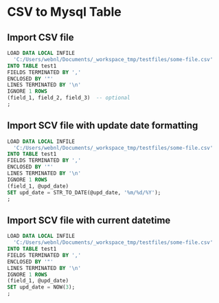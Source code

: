 # CSV to Mysql Table

## Import CSV file

```sql
LOAD DATA LOCAL INFILE
  'C:/Users/webnl/Documents/_workspace_tmp/testfiles/some-file.csv'
INTO TABLE test1
FIELDS TERMINATED BY ','
ENCLOSED BY '"'
LINES TERMINATED BY '\n'
IGNORE 1 ROWS
(field_1, field_2, field_3)  -- optional
;
```

## Import SCV file with update date formatting

```sql
LOAD DATA LOCAL INFILE
  'C:/Users/webnl/Documents/_workspace_tmp/testfiles/some-file.csv'
INTO TABLE test1
FIELDS TERMINATED BY ','
ENCLOSED BY '"'
LINES TERMINATED BY '\n'
IGNORE 1 ROWS
(field_1, @upd_date)
SET upd_date = STR_TO_DATE(@upd_date, '%m/%d/%Y');
;
```

## Import SCV file with current datetime

```sql
LOAD DATA LOCAL INFILE
  'C:/Users/webnl/Documents/_workspace_tmp/testfiles/some-file.csv'
INTO TABLE test1
FIELDS TERMINATED BY ','
ENCLOSED BY '"'
LINES TERMINATED BY '\n'
IGNORE 1 ROWS
(field_1, @upd_date)
SET upd_date = NOW(3);
;
```

